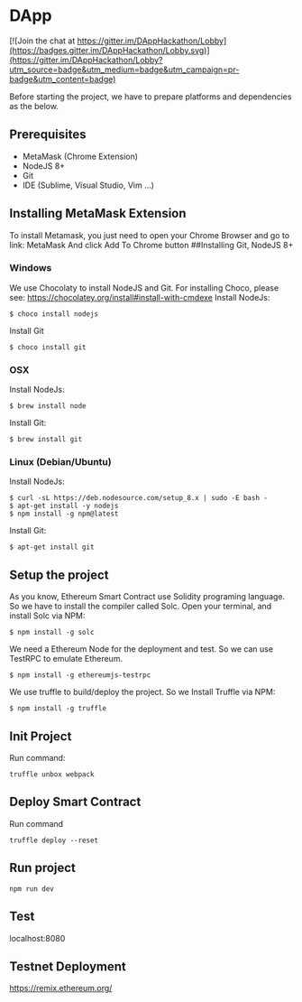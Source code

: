 # DApp

[![Join the chat at https://gitter.im/DAppHackathon/Lobby](https://badges.gitter.im/DAppHackathon/Lobby.svg)](https://gitter.im/DAppHackathon/Lobby?utm_source=badge&utm_medium=badge&utm_campaign=pr-badge&utm_content=badge)

Before starting the project, we have to prepare platforms and dependencies as the below.
## Prerequisites
- MetaMask (Chrome Extension)
- NodeJS 8+
- Git
- IDE (Sublime, Visual Studio, Vim ...)

## Installing MetaMask Extension
To install Metamask, you just need to open your Chrome Browser and go to link: MetaMask
And click Add To Chrome button
##Installing Git, NodeJS 8+
### Windows
We use Chocolaty to install NodeJS and Git. For installing Choco, please see: https://chocolatey.org/install#install-with-cmdexe 
Install NodeJs:
```
$ choco install nodejs
```


Install Git
```
$ choco install git
```


### OSX
Install NodeJs:
```
$ brew install node
```

Install Git:
```
$ brew install git
```


### Linux (Debian/Ubuntu)
Install NodeJs:
```
$ curl -sL https://deb.nodesource.com/setup_8.x | sudo -E bash -
$ apt-get install -y nodejs
$ npm install -g npm@latest
```


Install Git:
```
$ apt-get install git
```
## Setup the project
As you know, Ethereum Smart Contract use Solidity programing language. So we have to install the compiler called Solc.
Open your terminal, and install Solc via NPM:
```
$ npm install -g solc
```


We need a Ethereum Node for the deployment and test. So we can use TestRPC to emulate Ethereum.
```
$ npm install -g ethereumjs-testrpc
```


We use truffle to build/deploy the project. So we Install Truffle via NPM: 
```
$ npm install -g truffle
```

## Init Project
Run command:
```
truffle unbox webpack
```

## Deploy Smart Contract
Run command
```
truffle deploy --reset
```

## Run project
```
npm run dev
```

## Test
localhost:8080

## Testnet Deployment
https://remix.ethereum.org/

